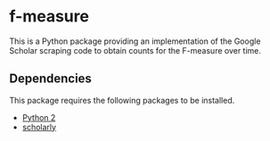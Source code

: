 # f-measure

This is a Python package providing an implementation of the Google Scholar scraping code to obtain counts for the F-measure over time.

## Dependencies

This package requires the following packages to be
installed. 
- [Python 2](http://www.python.org)
- [scholarly](https://pypi.org/project/scholarly/)
